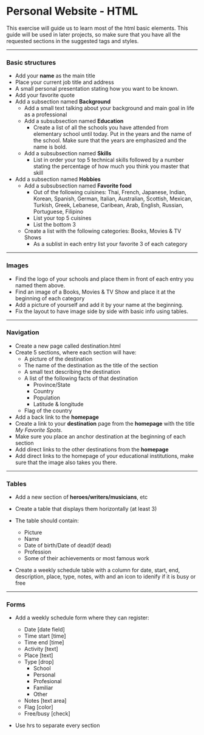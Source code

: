# Personal Website - HTML

This exercise will guide us to learn most of the html basic elements. This guide will be used in later projects, so make sure that you have all the requested sections in the suggested tags and styles.

---

### Basic structures

- Add your **name** as the main title
- Place your current job title and address
- A small personal presentation stating how you want to be known.
- Add your favorite quote
- Add a subsection named **Background**
  - Add a small text talking about your background and main goal in life as a professional
  - Add a subsubsection named **Education**
    - Create a list of all the schools you have attended from elementary school until today. Put in the years and the name of the school. Make sure that the years are emphasized and the name is bold.
  - Add a subsubsection named **Skills**
    - List in order your top 5 technical skills followed by a number stating the percentage of how much you think you master that skill
- Add a subsection named **Hobbies**
  - Add a subsubsection named **Favorite food**
    - Out of the following cuisines:
      Thai, French, Japanese, Indian, Korean, Spanish, German, Italian, Australian, Scottish, Mexican, Turkish, Greek, Lebanese, Caribean, Arab, English, Russian, Portuguese, Filipino
    - List your top 5 cuisines
    - List the bottom 3
  - Create a list with the following categories: Books, Movies & TV Shows
    - As a sublist in each entry list your favorite 3 of each category

---

### Images

- Find the logo of your schools and place them in front of each entry you named them above.
- Find an image of a Books, Movies & TV Show and place it at the beginning of each category
- Add a picture of yourself and add it by your name at the beginning.
- Fix the layout to have image side by side with basic info using tables.

---

### Navigation

- Create a new page called destination.html
- Create 5 sections, where each section will have:
  - A picture of the destination
  - The name of the destination as the title of the section
  - A small text describing the destination
  - A list of the following facts of that destination
    - Province/State
    - Country
    - Population
    - Latitude & longitude
  - Flag of the country
- Add a back link to the **homepage**
- Create a link to your **destination** page from the **homepage** with the title _My Favorite Spots_.
- Make sure you place an anchor destination at the beginning of each section
- Add direct links to the other destinations from the **homepage**
- Add direct links to the homepage of your educational institutions, make sure that the image also takes you there.

---

### Tables

- Add a new section of **heroes/writers/musicians**, etc
- Create a table that displays them horizontally (at least 3)
- The table should contain:

  - Picture
  - Name
  - Date of birth/Date of dead(if dead)
  - Profession
  - Some of their achievements or most famous work

- Create a weekly schedule table with a column for date, start, end, description, place, type, notes, with and an icon to idenify if it is busy or free

---

### Forms

- Add a weekly schedule form where they can register:

  - Date [date field]
  - Time start [time]
  - Time end [time]
  - Activity [text]
  - Place [text]
  - Type [drop]
    - School
    - Personal
    - Profesional
    - Familiar
    - Other
  - Notes [text area]
  - Flag [color]
  - Free/busy [check]

- Use hrs to separate every section
